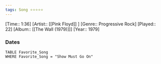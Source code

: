 ```yaml
---
tags: Song ⭐⭐⭐⭐⭐ 
---
```

[Time:: 1:36]
[Artist:: [[Pink Floyd]] ]
[Genre:: Progressive Rock]
[Played:: 22]
[Album:: [[The Wall (1979)]]]
[Year:: 1979]
### Dates
````dataview
TABLE Favorite_Song
WHERE Favorite_Song = "Show Must Go On"
````